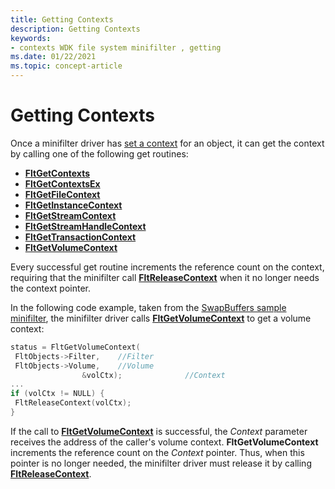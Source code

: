 ```yaml
---
title: Getting Contexts
description: Getting Contexts
keywords:
- contexts WDK file system minifilter , getting
ms.date: 01/22/2021
ms.topic: concept-article
---
```


# Getting Contexts

Once a minifilter driver has [set a context](setting-contexts.md) for an object, it can get the context by calling one of the following get routines:

- [**FltGetContexts**](/windows-hardware/drivers/ddi/fltkernel/nf-fltkernel-fltgetcontexts)
- [**FltGetContextsEx**](/windows-hardware/drivers/ddi/fltkernel/nf-fltkernel-fltgetcontextsex)
- [**FltGetFileContext**](/windows-hardware/drivers/ddi/fltkernel/nf-fltkernel-fltgetfilecontext)
- [**FltGetInstanceContext**](/windows-hardware/drivers/ddi/fltkernel/nf-fltkernel-fltgetinstancecontext)
- [**FltGetStreamContext**](/windows-hardware/drivers/ddi/fltkernel/nf-fltkernel-fltgetstreamcontext)
- [**FltGetStreamHandleContext**](/windows-hardware/drivers/ddi/fltkernel/nf-fltkernel-fltgetstreamhandlecontext)
- [**FltGetTransactionContext**](/windows-hardware/drivers/ddi/fltkernel/nf-fltkernel-fltgettransactioncontext)
- [**FltGetVolumeContext**](/windows-hardware/drivers/ddi/fltkernel/nf-fltkernel-fltgetvolumecontext)

Every successful get routine increments the reference count on the context, requiring that the minifilter call [**FltReleaseContext**](/windows-hardware/drivers/ddi/fltkernel/nf-fltkernel-fltreleasecontext) when it no longer needs the context pointer.

In the following code example, taken from the [SwapBuffers sample minifilter](https://github.com/Microsoft/Windows-driver-samples/tree/main/filesys/miniFilter/swapBuffers), the minifilter driver calls [**FltGetVolumeContext**](/windows-hardware/drivers/ddi/fltkernel/nf-fltkernel-fltgetvolumecontext) to get a volume context:

```cpp
status = FltGetVolumeContext(
 FltObjects->Filter,    //Filter
 FltObjects->Volume,    //Volume
                &volCtx);              //Context
...
if (volCtx != NULL) {
 FltReleaseContext(volCtx);
}
```

If the call to [**FltGetVolumeContext**](/windows-hardware/drivers/ddi/fltkernel/nf-fltkernel-fltgetvolumecontext) is successful, the *Context* parameter receives the address of the caller's volume context. **FltGetVolumeContext** increments the reference count on the *Context* pointer. Thus, when this pointer is no longer needed, the minifilter driver must release it by calling [**FltReleaseContext**](/windows-hardware/drivers/ddi/fltkernel/nf-fltkernel-fltreleasecontext).
